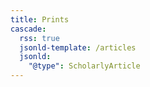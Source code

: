 ```yaml
---
title: Prints 
cascade:
  rss: true
  jsonld-template: /articles
  jsonld:
    "@type": ScholarlyArticle
---
```

